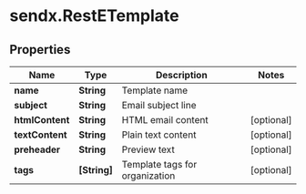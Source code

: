 # sendx.RestETemplate

## Properties

Name | Type | Description | Notes
------------ | ------------- | ------------- | -------------
**name** | **String** | Template name | 
**subject** | **String** | Email subject line | 
**htmlContent** | **String** | HTML email content | [optional] 
**textContent** | **String** | Plain text content | [optional] 
**preheader** | **String** | Preview text | [optional] 
**tags** | **[String]** | Template tags for organization | [optional] 


